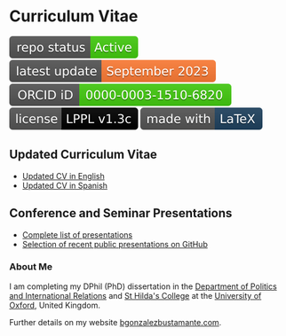# Curriculum Vitae

[![Project Status: Active – The project has reached a stable, usable state and is being actively developed.](https://raw.githubusercontent.com/bgonzalezbustamante/CV-XeLaTeX/master/badges/active.svg)](https://github.com/bgonzalezbustamante/CV-XeLaTeX/blob/master/STATUS.md) [![Update](https://raw.githubusercontent.com/bgonzalezbustamante/CV-XeLaTeX/master/badges/sep_2023.svg)](https://github.com/bgonzalezbustamante/CV-XeLaTeX/blob/master/CV-Gonzalez-Bustamante.pdf) [![ORCID](https://raw.githubusercontent.com/bgonzalezbustamante/CV-XeLaTeX/master/badges/orcid_bgb.svg)](http://orcid.org/0000-0003-1510-6820) [![License](https://raw.githubusercontent.com/bgonzalezbustamante/CV-XeLaTeX/master/badges/lppl.svg)](https://github.com/bgonzalezbustamante/CV-XeLaTeX/blob/master/LICENSE.md) [![Latex](https://raw.githubusercontent.com/bgonzalezbustamante/CV-XeLaTeX/master/badges/latex.svg)](https://www.latex-project.org/)

## Updated Curriculum Vitae

- [Updated CV in English](https://github.com/bgonzalezbustamante/CV-XeLaTeX/blob/master/CV-Gonzalez-Bustamante.pdf)
- [Updated CV in Spanish](https://github.com/bgonzalezbustamante/CV-XeLaTeX/blob/master/spanish/CV-Gonzalez-Bustamante.pdf)

## Conference and Seminar Presentations

- [Complete list of presentations](https://github.com/bgonzalezbustamante/CV-XeLaTeX/blob/master/Conferences-Gonzalez-Bustamante.pdf)
- [Selection of recent public presentations on GitHub](https://bgonzalezbustamante.github.io/Public-Presentations/)

### About Me

I am completing my DPhil (PhD) dissertation in the [Department of Politics and International Relations](https://www.politics.ox.ac.uk/) and [St Hilda's College](https://www.sthildas.ox.ac.uk/) at the [University of Oxford](http://www.ox.ac.uk/), United Kingdom.

Further details on my website [bgonzalezbustamante.com](https://bgonzalezbustamante.com/).
